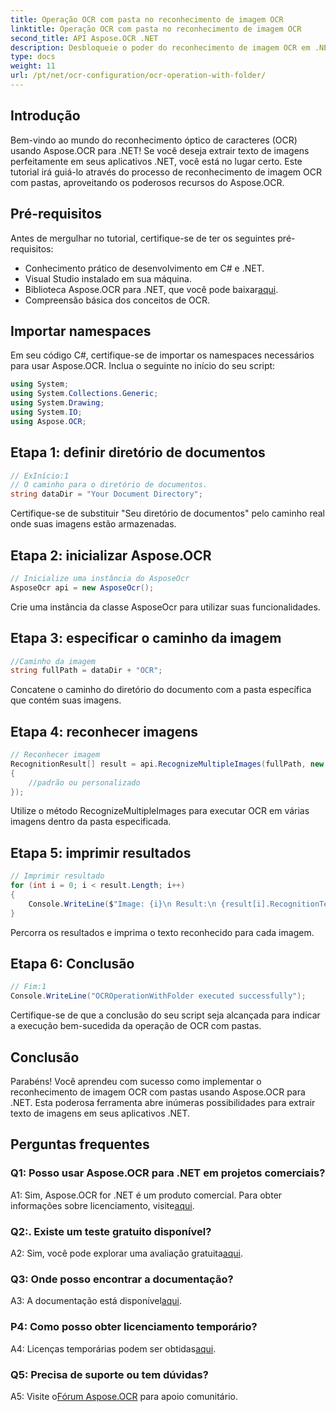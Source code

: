 ```yaml
---
title: Operação OCR com pasta no reconhecimento de imagem OCR
linktitle: Operação OCR com pasta no reconhecimento de imagem OCR
second_title: API Aspose.OCR .NET
description: Desbloqueie o poder do reconhecimento de imagem OCR em .NET com Aspose.OCR. Extraia texto de imagens sem esforço.
type: docs
weight: 11
url: /pt/net/ocr-configuration/ocr-operation-with-folder/
---
```

## Introdução

Bem-vindo ao mundo do reconhecimento óptico de caracteres (OCR) usando Aspose.OCR para .NET! Se você deseja extrair texto de imagens perfeitamente em seus aplicativos .NET, você está no lugar certo. Este tutorial irá guiá-lo através do processo de reconhecimento de imagem OCR com pastas, aproveitando os poderosos recursos do Aspose.OCR.

## Pré-requisitos

Antes de mergulhar no tutorial, certifique-se de ter os seguintes pré-requisitos:

- Conhecimento prático de desenvolvimento em C# e .NET.
- Visual Studio instalado em sua máquina.
-  Biblioteca Aspose.OCR para .NET, que você pode baixar[aqui](https://releases.aspose.com/ocr/net/).
- Compreensão básica dos conceitos de OCR.

## Importar namespaces

Em seu código C#, certifique-se de importar os namespaces necessários para usar Aspose.OCR. Inclua o seguinte no início do seu script:

```csharp
using System;
using System.Collections.Generic;
using System.Drawing;
using System.IO;
using Aspose.OCR;
```

## Etapa 1: definir diretório de documentos

```csharp
// ExInício:1
// O caminho para o diretório de documentos.
string dataDir = "Your Document Directory";
```

Certifique-se de substituir "Seu diretório de documentos" pelo caminho real onde suas imagens estão armazenadas.

## Etapa 2: inicializar Aspose.OCR

```csharp
// Inicialize uma instância do AsposeOcr
AsposeOcr api = new AsposeOcr();
```

Crie uma instância da classe AsposeOcr para utilizar suas funcionalidades.

## Etapa 3: especificar o caminho da imagem

```csharp
//Caminho da imagem
string fullPath = dataDir + "OCR";
```

Concatene o caminho do diretório do documento com a pasta específica que contém suas imagens.

## Etapa 4: reconhecer imagens

```csharp
// Reconhecer imagem
RecognitionResult[] result = api.RecognizeMultipleImages(fullPath, new RecognitionSettings
{
    //padrão ou personalizado
});
```

Utilize o método RecognizeMultipleImages para executar OCR em várias imagens dentro da pasta especificada.

## Etapa 5: imprimir resultados

```csharp
// Imprimir resultado
for (int i = 0; i < result.Length; i++)
{
    Console.WriteLine($"Image: {i}\n Result:\n {result[i].RecognitionText}");
}
```

Percorra os resultados e imprima o texto reconhecido para cada imagem.

## Etapa 6: Conclusão

```csharp
// Fim:1
Console.WriteLine("OCROperationWithFolder executed successfully");
```

Certifique-se de que a conclusão do seu script seja alcançada para indicar a execução bem-sucedida da operação de OCR com pastas.

## Conclusão

Parabéns! Você aprendeu com sucesso como implementar o reconhecimento de imagem OCR com pastas usando Aspose.OCR para .NET. Esta poderosa ferramenta abre inúmeras possibilidades para extrair texto de imagens em seus aplicativos .NET.

## Perguntas frequentes

### Q1: Posso usar Aspose.OCR para .NET em projetos comerciais?

 A1: Sim, Aspose.OCR for .NET é um produto comercial. Para obter informações sobre licenciamento, visite[aqui](https://purchase.aspose.com/buy).

### Q2:. Existe um teste gratuito disponível?

 A2: Sim, você pode explorar uma avaliação gratuita[aqui](https://releases.aspose.com/).

### Q3: Onde posso encontrar a documentação?

 A3: A documentação está disponível[aqui](https://reference.aspose.com/ocr/net/).

### P4: Como posso obter licenciamento temporário?

 A4: Licenças temporárias podem ser obtidas[aqui](https://purchase.aspose.com/temporary-license/).

### Q5: Precisa de suporte ou tem dúvidas?

 A5: Visite o[Fórum Aspose.OCR](https://forum.aspose.com/c/ocr/16) para apoio comunitário.
